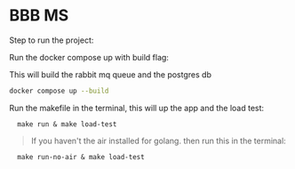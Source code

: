 # BBB MS

Step to run the project:

Run the docker compose up with build flag:

This will build the rabbit mq queue and the postgres db

```sh
docker compose up --build
```

Run the makefile in the terminal, this will up the app and the load test:

```make
  make run & make load-test
```

> If you haven't the air installed for golang.
> then run this in the terminal:

```make
  make run-no-air & make load-test
```
